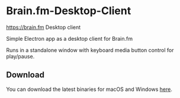 # Brain.fm-Desktop-Client
https://brain.fm Desktop client

Simple Electron app as a desktop client for Brain.fm

Runs in a standalone window with keyboard media button control for play/pause.

## Download

You can download the latest binaries for macOS and Windows [here](https://github.com/Dinius/Brain.fm-Desktop-Client/releases/latest).
